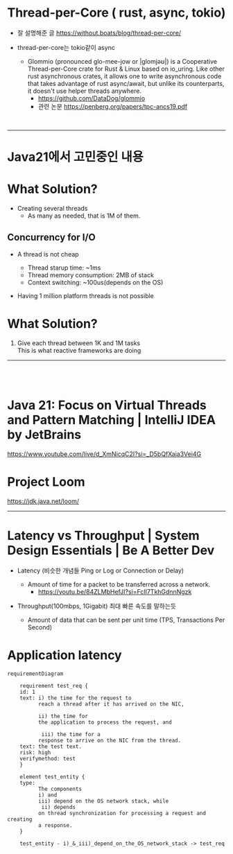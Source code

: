 # Thread-per-Core  ( rust, async, tokio)

- 잘 설명해준 글 https://without.boats/blog/thread-per-core/



- thread-per-core는 tokio같이 async
  - Glommio (pronounced glo-mee-jow or |glomjəʊ|) is a Cooperative Thread-per-Core crate for Rust & Linux based on io_uring. Like other rust asynchronous crates, it allows one to write asynchronous code that takes advantage of rust async/await, but unlike its counterparts, it doesn't use helper threads anywhere.
    - https://github.com/DataDog/glommio
    - 관련 논문 https://penberg.org/papers/tpc-ancs19.pdf

<br>

<hr>

# Java21에서 고민중인 내용

# What Solution?

- Creating several threads
  - As many as needed, that is 1M of them.


## Concurrency for I/O

- A thread is not cheap
  - Thread starup time: ~1ms 
  - Thread memory consumption: 2MB of stack
  - Context switching: ~100us(depends on the OS)

- Having 1 million platform threads is not possible

# What Solution?

1) Give each thread between 1K and 1M tasks <br>This is what reactive frameworks are doing


<hr>

<br>


<table>

</table>


# Java 21: Focus on Virtual Threads and Pattern Matching | IntelliJ IDEA by JetBrains

https://www.youtube.com/live/d_XmNicqC2I?si=_D5bQfXaja3Vei4G

# Project Loom

https://jdk.java.net/loom/

<hr>

# Latency vs Throughput | System Design Essentials | Be A Better Dev

- Latency (비슷한 개념들 Ping or Log or Connection or Delay)
  - Amount of time for a packet to be transferred across a network.
    - https://youtu.be/84ZLMbHefJI?si=FcIl7TkhGdnnNgzk
 
- Throughput(100mbps,  1Gigabit) 최대 빠른 속도를 말하는듯 
  - Amount of data that can be sent per unit time (TPS, Transactions Per Second)

# Application latency

```mermaid
requirementDiagram

    requirement test_req {
    id: 1
    text: i) the time for the request to
          reach a thread after it has arrived on the NIC, 

          ii) the time for
          the application to process the request, and
          
           iii) the time for a
          response to arrive on the NIC from the thread. 
    text: the test text.
    risk: high
    verifymethod: test
    }

    element test_entity {
    type: 
          The components
          i) and 
          iii) depend on the OS network stack, while
           ii) depends
          on thread synchronization for processing a request and creating
          a response.
    }

    test_entity - i)_&_iii)_depend_on_the_OS_network_stack -> test_req

```
